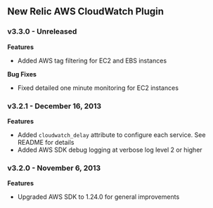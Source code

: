 ## New Relic AWS CloudWatch Plugin ##

### v3.3.0 - Unreleased ###

**Features**

* Added AWS tag filtering for EC2 and EBS instances

**Bug Fixes**

* Fixed detailed one minute monitoring for EC2 instances

### v3.2.1 - December 16, 2013 ###

**Features**

* Added `cloudwatch_delay` attribute to configure each service. See README for details
* Added AWS SDK debug logging at verbose log level 2 or higher

### v3.2.0 - November 6, 2013 ###

**Features**

* Upgraded AWS SDK to 1.24.0 for general improvements